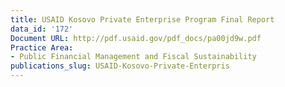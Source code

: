 ```yaml
---
title: USAID Kosovo Private Enterprise Program Final Report
data_id: '172'
Document URL: http://pdf.usaid.gov/pdf_docs/pa00jd9w.pdf
Practice Area:
- Public Financial Management and Fiscal Sustainability
publications_slug: USAID-Kosovo-Private-Enterpris
---
```


